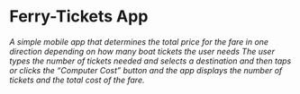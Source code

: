 # Ferry-Tickets App

###### A simple mobile app that determines the total price for the fare in one direction depending on how many boat tickets the user needs The user types the number of tickets needed and selects a destination and then taps or clicks the “Computer Cost” button and the app displays the number of tickets and the total cost of the fare.

